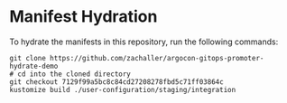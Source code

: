# Manifest Hydration

To hydrate the manifests in this repository, run the following commands:

```shell
git clone https://github.com/zachaller/argocon-gitops-promoter-hydrate-demo
# cd into the cloned directory
git checkout 7129f99a5bc8c84cd27208278fbd5c71ff03864c
kustomize build ./user-configuration/staging/integration
```
